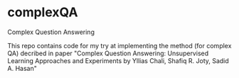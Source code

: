 # complexQA
Complex Question Answering

This repo contains code for my try at implementing the method (for complex QA) decribed in paper "Complex Question Answering: Unsupervised Learning
Approaches and Experiments by Yllias Chali, Shafiq R. Joty, Sadid A. Hasan"
